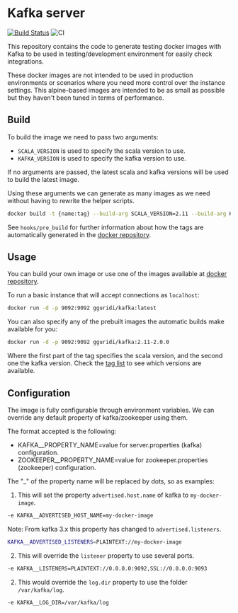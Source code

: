 # Kafka server

[![Build Status](https://travis-ci.org/gguridi/kafka-server.svg?branch=master)](https://travis-ci.org/gguridi/kafka-server)
![CI](https://github.com/gguridi/kafka-server/workflows/CI/badge.svg?branch=master)

This repository contains the code to generate testing docker images with Kafka to
be used in testing/development environment for easily check integrations.

These docker images are not intended to be used in production environments or
scenarios where you need more control over the instance settings. This alpine-based
images are intended to be as small as possible but they haven't been tuned in
terms of performance.

## Build

To build the image we need to pass two arguments:

- `SCALA_VERSION` is used to specify the scala version to use.
- `KAFKA_VERSION` is used to specify the kafka version to use.

If no arguments are passed, the latest scala and kafka versions will be used to
build the latest image.

Using these arguments we can generate as many images as we need without having
to rewrite the helper scripts.

```bash
docker build -t {name:tag} --build-arg SCALA_VERSION=2.11 --build-arg KAFKA_VERSION=1.1.0 .
```

See `hooks/pre_build` for further information about how the tags are automatically
generated in the [docker repository](https://hub.docker.com/r/gguridi/kafka/tags/).

## Usage

You can build your own image or use one of the images available at
[docker repository](https://hub.docker.com/r/gguridi/kafka/tags/).

To run a basic instance that will accept connections as `localhost`:

```bash
docker run -d -p 9092:9092 gguridi/kafka:latest
```

You can also specify any of the prebuilt images the automatic builds make available for you:

```bash
docker run -d -p 9092:9092 gguridi/kafka:2.11-2.0.0
```

Where the first part of the tag specifies the scala version, and the second one
the kafka version. Check the [tag list](https://hub.docker.com/r/gguridi/kafka/tags/)
to see which versions are available.

## Configuration

The image is fully configurable through environment variables. We can override
any default property of kafka/zookeeper using them.

The format accepted is the following:

- KAFKA\_\_PROPERTY_NAME=value for server.properties (kafka) configuration.
- ZOOKEEPER\_\_PROPERTY_NAME=value for zookeeper.properties (zookeeper) configuration.

The "\_" of the property name will be replaced by dots, so as examples:

1. This will set the property `advertised.host.name` of kafka to `my-docker-image`.

```bash
-e KAFKA__ADVERTISED_HOST_NAME=my-docker-image
```

Note: From kafka 3.x this property has changed to `advertised.listeners`.

```bash
KAFKA__ADVERTISED_LISTENERS=PLAINTEXT://my-docker-image
```

2. This will override the `listener` property to use several ports.

```bash
-e KAFKA__LISTENERS=PLAINTEXT://0.0.0.0:9092,SSL://0.0.0.0:9093
```

2. This would override the `log.dir` property to use the folder `/var/kafka/log`.

```bash
-e KAFKA__LOG_DIR=/var/kafka/log
```
